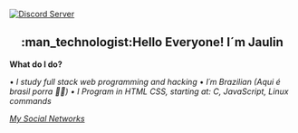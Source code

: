 [![Discord Server](https://img.shields.io/badge/Discord-%23Server-7289DA?logo=Discord&style=for-the-badge)](https://discord.gg/5EEKBHp)

<h2 align="center">:man_technologist:Hello Everyone! I´m Jaulin </h2>
<b>What do I do?</b>


• <i>I study full stack web programming and hacking</i>
• <i>I´m Brazilian (Aqui é brasil porra 💚💛)
• <i> I Program in HTML CSS, starting at: C, JavaScript, Linux commands
&nbsp; &nbsp;
 
 <a align="center" href="https://linktr.ee/jaulin">My Social Networks
                              
